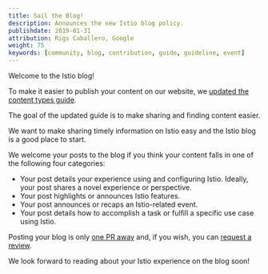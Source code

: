```yaml
---
title: Sail the Blog!
description: Announces the new Istio blog policy.
publishdate: 2019-01-31
attribution: Rigs Caballero, Google
weight: 75
keywords: [community, blog, contribution, guide, guideline, event]
---
```


Welcome to the Istio blog!

To make it easier to publish your content on our website, we
[updated the content types guide](https://preliminary.istio.io/about/contribute/creating-and-editing-pages/#choosing-a-page-type).

The goal of the updated guide is to make sharing and finding content easier.

We want to make sharing timely information on Istio easy and the Istio blog is
a good place to start.

We welcome your posts to the blog if you think your content falls in one of the
following four categories:

-  Your post details your experience using and configuring Istio. Ideally, your
   post shares a novel experience or perspective.
-  Your post highlights or announces Istio features.
-  Your post announces or recaps an Istio-related event.
-  Your post details how to accomplish a task or fulfill a specific use case
   using Istio.

Posting your blog is only [one PR away](https://preliminary.istio.io/about/contribute/github/#how-to-contribute)
and, if you wish, you can [request a review](https://preliminary.istio.io/about/contribute/github/#review).

We look forward to reading about your Istio experience on the blog soon!
